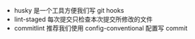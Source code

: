 - husky 是一个工具方便我们写 git hooks
- lint-staged 每次提交只检查本次提交所修改的文件
- commitlint 推荐我们使用 config-conventional 配置写 commit
